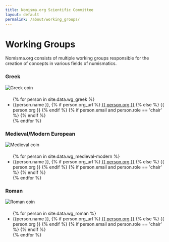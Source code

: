 ```yaml
---
title: Nomisma.org Scientific Committee
layout: default
permalink: /about/working_groups/
---
```


# Working Groups
Nomisma.org consists of multiple working groups responsible for the creation of concepts in various fields of numismatics.

<div class="row section">
	<div class="col-md-4 text-center">
		<h3>Greek</h3>
		<img src="{{site.baseurl}}/images/greek.jpg" alt="Greek coin"/>
	</div>
	<div class="col-md-8">
		<ul style="margin-top:20px">
		{% for person in site.data.wg_greek %}
		<li>{{person.name }}, 
			{% if person.org_url %}
			    <a href="{{ person.org_url}}">{{ person.org }}</a>
			{% else %}
			    {{ person.org }}
			{% endif %}
			{% if person.email and person.role == 'chair' %}
				<a href="mailto:{{person.email}}"><span class="glyphicon glyphicon-envelope"/></a>
			{% endif %}
		 </li>
		 {% endfor %}
		 </ul>
	</div>
</div>
<div class="row section">
	<div class="col-md-4 text-center">
		<h3>Medieval/Modern European</h3>		
		<img src="{{site.baseurl}}/images/medieval.jpg" alt="Medieval coin"/>
	</div>
	<div class="col-md-8">
		<ul style="margin-top:20px">
		{% for person in site.data.wg_medieval-modern %}
		<li>{{person.name }}, 
			{% if person.org_url %}
			    <a href="{{ person.org_url}}">{{ person.org }}</a>
			{% else %}
			    {{ person.org }}
			{% endif %}
			{% if person.email and person.role == 'chair' %}
				<a href="mailto:{{person.email}}"><span class="glyphicon glyphicon-envelope"/></a>
			{% endif %}
		 </li>
		 {% endfor %}
		 </ul>
	</div>
</div>
<div class="row section">
	<div class="col-md-4 text-center">
		<h3>Roman</h3>		
		<img src="{{site.baseurl}}/images/roman.jpg" alt="Roman coin"/>
	</div>
	<div class="col-md-8">
		<ul style="margin-top:20px">
		{% for person in site.data.wg_roman %}
		<li>{{person.name }}, 
			{% if person.org_url %}
			    <a href="{{ person.org_url}}">{{ person.org }}</a>
			{% else %}
			    {{ person.org }}
			{% endif %}
			{% if person.email and person.role == 'chair' %}
				<a href="mailto:{{person.email}}"><span class="glyphicon glyphicon-envelope"/></a>
			{% endif %}
		 </li>
		 {% endfor %}
		 </ul>
	</div>
</div>
